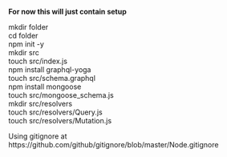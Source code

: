 **For now this will just contain setup**

<p>
mkdir folder  <br  />
cd folder  <br  />
npm init -y <br  />
mkdir src <br  />
touch src/index.js <br  />
npm install graphql-yoga <br  />
touch src/schema.graphql <br  />
npm install mongoose <br />
touch src/mongoose_schema.js <br />
mkdir src/resolvers <br />
touch src/resolvers/Query.js <br />
touch src/resolvers/Mutation.js <br />
<p>
  
  <p>
    Using gitignore at <br /> 
    https://github.com/github/gitignore/blob/master/Node.gitignore
    <p>